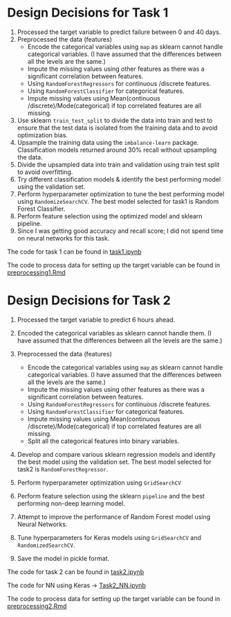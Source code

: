 # Design Decisions for Task 1

1. Processed the target variable to predict failure between 0 and 40 days.
2. Preprocessed the data (features)
    - Encode the categorical variables using `map` as sklearn cannot handle categorical variables. (I have assumed that the differences between all the levels are the same.)
    - Impute the missing values using other features as there was a significant correlation between features. 
    - Using `RandomForestRegressors` for continuous /discrete features.
    - Using `RandomForestClassifier` for categorical features.
    - Impute missing values using Mean(continuous /discrete)/Mode(categorical) if top correlated features are all missing.
3. Use sklearn `train_test_split` to divide the data into train and test to ensure that the test data is isolated from the training data and to avoid optimization bias.
4. Upsample the training data using the `imbalance-learn` package. Classification models returned around 30% recall without upsampling the data.
5. Divide the upsampled data into train and validation using train test split to avoid overfitting.
6. Try different classification models & identify the best performing model using the validation set.
7. Perform hyperparameter optimization to tune the best performing model using `RandomizeSearchCV`. The best model selected for task1 is Random Forest Classifier.
8. Perform feature selection using the optimized model and sklearn pipeline.
9. Since I was getting good accuracy and recall score; I did not spend time on neural networks for this task.

The code for task 1 can be found in [task1.ipynb](src/Task1.ipynb)

The code to process data for setting up the target variable can be found in [preprocessing1.Rmd](src/preprocessing1.Rmd)

# Design Decisions for Task 2

1. Processed the target variable to predict 6 hours ahead.
2. Encoded the categorical variables as sklearn cannot handle them. (I have assumed that the differences between all the levels are the same.)
2. Preprocessed the data (features)
    - Encode the categorical variables using `map` as sklearn cannot handle categorical variables. (I have assumed that the differences between all the levels are the same.)
    - Impute the missing values using other features as there was a significant correlation between features. 
    - Using `RandomForestRegressors` for continuous /discrete features.
    - Using `RandomForestClassifier` for categorical features.
    - Impute missing values using Mean(continuous /discrete)/Mode(categorical) if top correlated features are all missing.
    - Split all the categorical features into binary variables.
3. Develop and compare various sklearn regression models and identify the best model using the validation set.  The best model selected for task2 is `RandomForestRegressor`.
5. Perform hyperparameter optimization using `GridSearchCV`
6. Perform feature selection using the sklearn `pipeline` and the best performing non-deep learning model.
7. Attempt to improve the performance of Random Forest model using Neural Networks.
8. Tune hyperparameters for Keras models using `GridSearchCV` and `RandomizedSearchCV`.

7. Save the model in pickle format.

The code for task 2 can be found in [task2.ipynb](src/Task2.ipynb)

The code for NN using Keras -> [Task2_NN.ipynb](src/Task2_NN.ipynb)

The code to process data for setting up the target variable can be found in [preprocessing2.Rmd](src/preprocessing2.Rmd)

